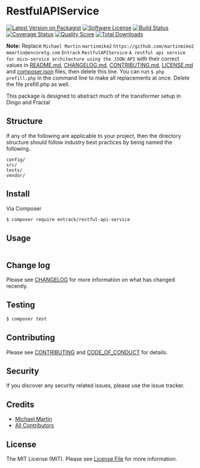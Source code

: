 # RestfulAPIService

[![Latest Version on Packagist][ico-version]][link-packagist]
[![Software License][ico-license]](LICENSE.md)
[![Build Status][ico-travis]][link-travis]
[![Coverage Status][ico-scrutinizer]][link-scrutinizer]
[![Quality Score][ico-code-quality]][link-code-quality]
[![Total Downloads][ico-downloads]][link-downloads]

**Note:** Replace ```Michael Martin``` ```martinmike2``` ```https://github.com/martinmike2``` ```mmartin@encoretg.com``` ```Entrack``` ```RestfulAPIService``` ```A restful api service for mico-service architecture using the JSON:API``` with their correct values in [README.md](README.md), [CHANGELOG.md](CHANGELOG.md), [CONTRIBUTING.md](CONTRIBUTING.md), [LICENSE.md](LICENSE.md) and [composer.json](composer.json) files, then delete this line. You can run `$ php prefill.php` in the command line to make all replacements at once. Delete the file prefill.php as well.

This package is designed to abstract much of the transformer setup in Dingo and Fractal

## Structure

If any of the following are applicable to your project, then the directory structure should follow industry best practices by being named the following.

```     
config/
src/
tests/
vendor/
```


## Install

Via Composer

``` bash
$ composer require entrack/restful-api-service
```

## Usage

``` php

```

## Change log

Please see [CHANGELOG](CHANGELOG.md) for more information on what has changed recently.

## Testing

``` bash
$ composer test
```

## Contributing

Please see [CONTRIBUTING](CONTRIBUTING.md) and [CODE_OF_CONDUCT](CODE_OF_CONDUCT.md) for details.

## Security

If you discover any security related issues, please use the issue tracker.

## Credits

- [Michael Martin][link-author]
- [All Contributors][link-contributors]

## License

The MIT License (MIT). Please see [License File](LICENSE.md) for more information.

[ico-version]: https://img.shields.io/packagist/v/Entrack/RestfulAPIService.svg?style=flat-square
[ico-license]: https://img.shields.io/badge/license-MIT-brightgreen.svg?style=flat-square
[ico-travis]: https://img.shields.io/travis/Entrack/RestfulAPIService/master.svg?style=flat-square
[ico-scrutinizer]: https://img.shields.io/scrutinizer/coverage/g/Entrack/RestfulAPIService.svg?style=flat-square
[ico-code-quality]: https://img.shields.io/scrutinizer/g/Entrack/RestfulAPIService.svg?style=flat-square
[ico-downloads]: https://img.shields.io/packagist/dt/Entrack/RestfulAPIService.svg?style=flat-square

[link-packagist]: https://packagist.org/packages/Entrack/RestfulAPIService
[link-travis]: https://travis-ci.org/Entrack/RestfulAPIService
[link-scrutinizer]: https://scrutinizer-ci.com/g/Entrack/RestfulAPIService/code-structure
[link-code-quality]: https://scrutinizer-ci.com/g/Entrack/RestfulAPIService
[link-downloads]: https://packagist.org/packages/Entrack/RestfulAPIService
[link-author]: https://github.com/martinmike2
[link-contributors]: ../../contributors

